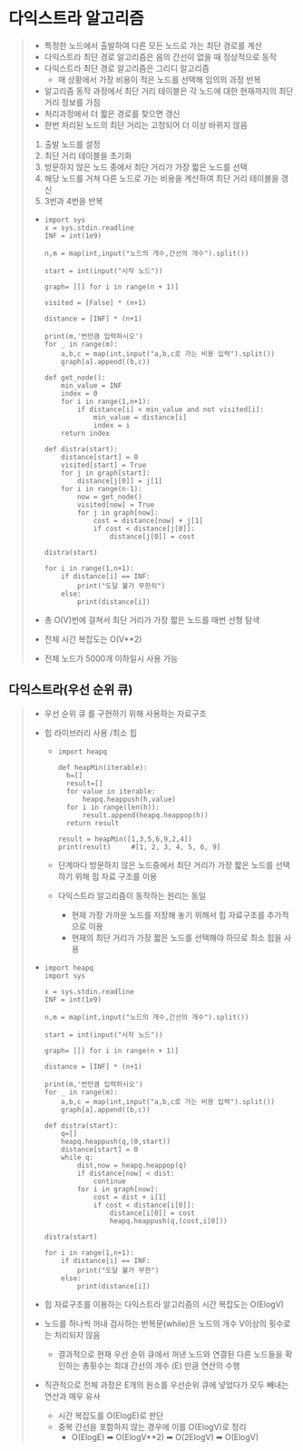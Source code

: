 # 다익스트라 알고리즘

> * 특정한 노드에서 출발하여 다른 모든 노드로 가는 최단 경로를 계산
> * 다익스트라 최단 경로 알고리즘은 음의 간선이 없을 때 정상적으로 동작
> * 다익스트라 최단 경로 알고리즘은 그리디 알고리즘
>   * 매 상황에서 가장 비용이 적은 노드를 선택해 임의의 과정 반복
> * 알고리즘 동작 과정에서 최단 거리 테이블은 각 노드에 대한 현재까지의 최단 거리 정보를 가짐
> * 처리과정에서 더 짧은 경로를 찾으면 갱신
> * 한번 처리된 노드의 최단 거리는 고정되어 더 이상 바뀌지 않음
>
> 1. 출발 노드를 설정
> 2. 최단 거리 테이블을 초기화
> 3. 방문하지 않은 노드 중에서 최단 거리가 가장 짧은 노드를 선택
> 4. 해당 노드를 거쳐 다른 노드로 가는 비용을 계산하여 최단 거리 테이블을 갱신
> 5. 3번과 4번을 반복
>
> * ```
>   import sys
>   x = sys.stdin.readline
>   INF = int(1e9)
>   
>   n,m = map(int,input("노드의 개수,간선의 개수").split())
>   
>   start = int(input("시작 노드"))
>   
>   graph= [[] for i in range(n + 1)]
>   
>   visited = [False] * (n+1)
>   
>   distance = [INF] * (n+1)
>   
>   print(m,'번만큼 입력하시오')
>   for _ in range(m):
>   	a,b,c = map(int,input("a,b,c로 가는 비용 입력").split())
>   	graph[a].append((b,c))
>   
>   def get_node():
>   	min_value = INF
>   	index = 0
>   	for i in range(1,n+1):
>   		if distance[i] < min_value and not visited[i]:
>   			min_value = distance[i]
>   			index = i
>   	return index
>   
>   def distra(start):
>   	distance[start] = 0
>   	visited[start] = True
>   	for j in graph[start]:
>   		distance[j[0]] = j[1]
>   	for i in range(n-1):
>   		now = get_node()
>   		visited[now] = True
>   		for j in graph[now]:
>   			cost = distance[now] + j[1]
>   			if cost < distance[j[0]]:
>   				distance[j[0]] = cost
>   
>   distra(start)
>   
>   for i in range(1,n+1):
>   	if distance[i] == INF:
>   		print("도달 불가 무한히")
>   	else:
>   		print(distance[i])
>   ```
>
> * 총 O(V)번에 걸쳐서 최단 거리가 가장 짧은 노드를 매번 선형 탐색
>
> * 전체 시간 복잡도는 O(V**2)
>
> * 전체 노드가 5000개 이하일시 사용 가능

## 다익스트라(우선 순위 큐)

> * 우선 순위 큐 를 구현하기 위해 사용하는 자료구조
>
> * 힙 라이브러리 사용 /최소 힙
>
>   * ```
>     import heapq
>     
>     def heapMin(iterable):
>     	h=[]
>     	result=[]
>     	for value in iterable:
>     		heapq.heappush(h,value)
>     	for i in range(len(h)):
>     		result.append(heapq.heappop(h))
>     	return result
>     	
>     result = heapMin([1,3,5,6,9,2,4])
>     print(result)		#[1, 2, 3, 4, 5, 6, 9]
>     ```
>
>   * 단계마다 방문하지 않은 노드중에서 최단 거리가 가장 짧은 노드를 선택하기 위해 힙  자료 구조를 이용
>
>   * 다익스트라 알고리즘이 동작하는 원리는 동일
>
>     * 현재 가장 가까운 노드를 저장해 놓기 위해서 힙 자료구조를 추가적으로 이용
>     * 현재의 최단 거리가 가장 짧은 노드를 선택해야 하므로 최소 힙을 사용
>
> * ```
>   import heapq
>   import sys
>   
>   x = sys.stdin.readline
>   INF = int(1e9)
>   
>   n,m = map(int,input("노드의 개수,간선의 개수").split())
>   
>   start = int(input("시작 노드"))
>   
>   graph= [[] for i in range(n + 1)]
>   
>   distance = [INF] * (n+1)
>   
>   print(m,'번만큼 입력하시오')
>   for _ in range(m):
>   	a,b,c = map(int,input("a,b,c로 가는 비용 입력").split())
>   	graph[a].append((b,c))
>   
>   def distra(start):
>   	q=[]
>   	heapq.heappush(q,(0,start))
>   	distance[start] = 0
>   	while q:
>   		dist,now = heapq.heappop(q)
>   		if distance[now] < dist:
>   			continue
>   		for i in graph[now]:
>   			cost = dist + i[1]
>   			if cost < distance[i[0]]:
>   				distance[i[0]] = cost
>   				heapq.heappush(q,(cost,i[0]))
>   
>   distra(start)
>   
>   for i in range(1,n+1):
>   	if distance[i] == INF:
>   		print("도달 불가 무한")
>   	else:
>   		print(distance[i])
>   ```
>
> * 힙 자료구조를 이용하는 다익스트라 알고리즘의 시간 복잡도는 O(ElogV)
>
> * 노드를 하나씩 꺼내 검사하는 반복문(while)은 노드의 개수 V이상의 횟수로는 처리되지 않음
>
>   * 결과적으로 현재 우선 순위 큐에서 꺼낸 노드와 연결된 다른 노드들을 확인하는 총횟수는 최대 간선의 개수 (E) 만큼 연산의 수행
>
> * 직관적으로 전체 과정은 E개의 원소를 우선순위 큐에 넣었다가 모두 빼내는 연산과 매우 유사
>
>   * 시간 복잡도를 O(ElogE)로 판단
>   * 중복 간선을 포함하지 않는 경우에 이를 O(ElogV)로 정리
>     * O(ElogE) ➡ O(ElogV**2) ➡ O(2ElogV) ➡ O(ElogV)